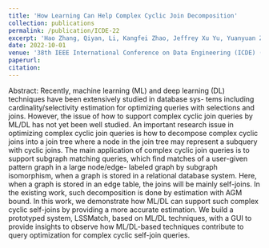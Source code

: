 ```yaml
---
title: 'How Learning Can Help Complex Cyclic Join Decomposition'
collection: publications
permalink: /publication/ICDE-22
excerpt: 'Hao Zhang, Qiyan, Li, Kangfei Zhao, Jeffrey Xu Yu, Yuanyuan Zhu'
date: 2022-10-01
venue: '38th IEEE International Conference on Data Engineering (ICDE) (Demo) (To appear)'
paperurl: 
citation:
---
```

Abstract: Recently, machine learning (ML) and deep learning (DL) techniques have been extensively studied in database sys- tems including cardinality/selectivity estimation for optimizing queries with selections and joins. However, the issue of how to support complex cyclic join queries by ML/DL has not yet been well studied. An important research issue in optimizing complex cyclic join queries is how to decompose complex cyclic joins into a join tree where a node in the join tree may represent a subquery with cyclic joins. The main application of complex cyclic join queries is to support subgraph matching queries, which find matches of a user-given pattern graph in a large node/edge- labeled graph by subgraph isomorphism, when a graph is stored in a relational database system. Here, when a graph is stored in an edge table, the joins will be mainly self-joins. In the existing work, such decomposition is done by estimation with AGM bound. In this work, we demonstrate how ML/DL can support such complex cyclic self-joins by providing a more accurate estimation. We build a prototyped system, LSSMatch, based on ML/DL techniques, with a GUI to provide insights to observe how ML/DL-based techniques contribute to query optimization for complex cyclic self-join queries.






